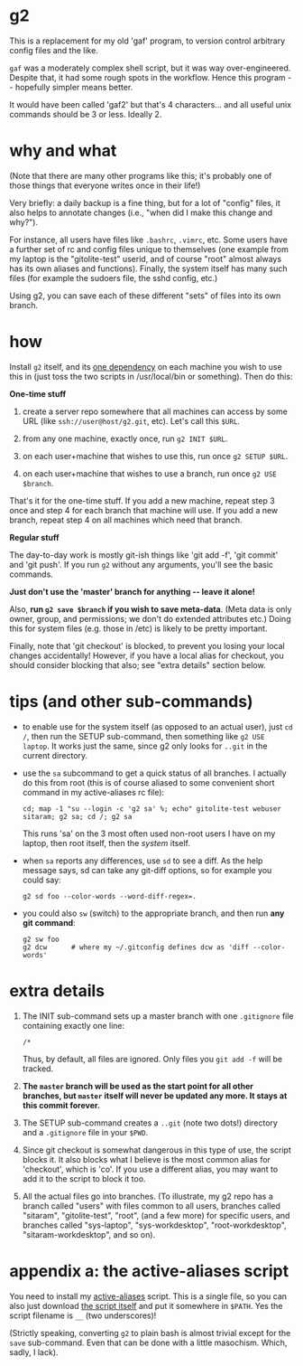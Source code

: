 # g2

This is a replacement for my old 'gaf' program, to version control arbitrary
config files and the like.

`gaf` was a moderately complex shell script, but it was way over-engineered.
Despite that, it had some rough spots in the workflow.  Hence this program --
hopefully simpler means better.

It would have been called 'gaf2' but that's 4 characters... and all useful
unix commands should be 3 or less.  Ideally 2.

# why and what

(Note that there are many other programs like this; it's probably one of those
things that everyone writes once in their life!)

Very briefly: a daily backup is a fine thing, but for a lot of "config" files,
it also helps to annotate changes (i.e., "when did I make this change and
why?").

For instance, all users have files like `.bashrc`, `.vimrc`, etc.  Some users
have a further set of rc and config files unique to themselves (one example
from my laptop is the "gitolite-test" userid, and of course "root" almost
always has its own aliases and functions).  Finally, the system itself has
many such files (for example the sudoers file, the sshd config, etc.)

Using g2, you can save each of these different "sets" of files into its own
branch.

# how

Install `g2` itself, and its [one dependency][raw] on each machine you wish to
use this in (just toss the two scripts in /usr/local/bin or something).  Then
do this:

**One-time stuff**

1.  create a server repo somewhere that all machines can access by some URL
    (like `ssh://user@host/g2.git`, etc).  Let's call this `$URL`.

2.  from any one machine, exactly once, run `g2 INIT $URL`.

3.  on each user+machine that wishes to use this, run once `g2 SETUP $URL`.

4.  on each user+machine that wishes to use a branch, run once `g2 USE $branch`.

That's it for the one-time stuff.  If you add a new machine, repeat step 3
once and step 4 for each branch that machine will use.  If you add a new
branch, repeat step 4 on all machines which need that branch.

**Regular stuff**

The day-to-day work is mostly git-ish things like 'git add -f', 'git commit'
and 'git push'.  If you run `g2` without any arguments, you'll see the basic
commands.

**Just don't use the 'master' branch for anything -- leave it alone!**

Also, **run `g2 save $branch` if you wish to save meta-data**.  (Meta data is
only owner, group, and permissions; we don't do extended attributes etc.)
Doing this for system files (e.g. those in /etc) is likely to be pretty
important.

Finally, note that 'git checkout' is blocked, to prevent you losing your local
changes accidentally!  However, if you have a local alias for checkout, you
should consider blocking that also; see "extra details" section below.

# tips (and other sub-commands)

*   to enable use for the system itself (as opposed to an actual user), just
    `cd /`, then run the SETUP sub-command, then something like `g2 USE
    laptop`.  It works just the same, since g2 only looks for `..git` in the
    current directory.

*   use the `sa` subcommand to get a quick status of all branches.  I actually
    do this from root (this is of course aliased to some convenient short
    command in my active-aliases rc file):

        cd; map -1 "su --login -c 'g2 sa' %; echo" gitolite-test webuser sitaram; g2 sa; cd /; g2 sa

    This runs 'sa' on the 3 most often used non-root users I have on my
    laptop, then root itself, then the *system* itself.

*   when `sa` reports any differences, use `sd` to see a diff.  As the help
    message says, sd can take any git-diff options, so for example you could
    say:

        g2 sd foo --color-words --word-diff-regex=.

*   you could also `sw` (switch) to the appropriate branch, and then run **any
    git command**:

        g2 sw foo
        g2 dcw      # where my ~/.gitconfig defines dcw as 'diff --color-words'

# extra details

1.  The INIT sub-command sets up a master branch with one `.gitignore` file
    containing exactly one line:

        /*

    Thus, by default, all files are ignored.  Only files you `git add -f` will
    be tracked.

2.  **The `master` branch will be used as the start point for all other
    branches, but `master` itself will never be updated any more.  It stays at
    this commit forever.**

3.  The SETUP sub-command creates a `..git` (note two dots!) directory and a
    `.gitignore` file in your `$PWD`.

4.  Since git checkout is somewhat dangerous in this type of use, the script
    blocks it.  It also blocks what I believe is the most common alias for
    'checkout', which is 'co'.  If you use a different alias, you may want to
    add it to the script to block it too.

5.  All the actual files go into branches.  (To illustrate, my g2 repo has a
    branch called "users" with files common to all users, branches called
    "sitaram", "gitolite-test", "root", (and a few more) for specific users,
    and branches called "sys-laptop", "sys-workdesktop", "root-workdesktop",
    "sitaram-workdesktop", and so on).

# appendix a: the active-aliases script

You need to install my [active-aliases][aa] script.  This is a single file, so
you can also just download [the script itself][raw] and put it somewhere in
`$PATH`.  Yes the script filename is `__` (two underscores)!

(Strictly speaking, converting `g2` to plain bash is almost trivial except for
the `save` sub-command.  Even that can be done with a little masochism.
Which, sadly, I lack).

[aa]: https://github.com/sitaramc/active-aliases
[raw]: https://raw.githubusercontent.com/sitaramc/active-aliases/master/__

